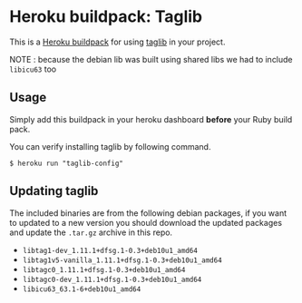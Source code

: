 Heroku buildpack: Taglib
=======================

This is a [Heroku buildpack](http://devcenter.heroku.com/articles/buildpacks) for using [taglib](http://taglib.github.io/) in your project.  

NOTE : because the debian lib was built using shared libs we had to include `libicu63` too

Usage
-----

Simply add this buildpack in your heroku dashboard **before** your Ruby build pack.

You can verify installing taglib by following command.

    $ heroku run "taglib-config"

Updating taglib
---------------

The included binaries are from the following debian packages, if you want to updated to a new version you should download the updated packages and update the `.tar.gz` archive in this repo.

- `libtag1-dev_1.11.1+dfsg.1-0.3+deb10u1_amd64`
- `libtag1v5-vanilla_1.11.1+dfsg.1-0.3+deb10u1_amd64`
- `libtagc0_1.11.1+dfsg.1-0.3+deb10u1_amd64`
- `libtagc0-dev_1.11.1+dfsg.1-0.3+deb10u1_amd64`
- `libicu63_63.1-6+deb10u1_amd64`
